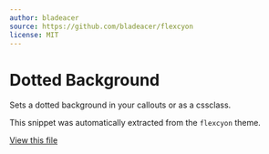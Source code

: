 ```yaml
---
author: bladeacer
source: https://github.com/bladeacer/flexcyon
license: MIT
---
```


# Dotted Background

Sets a dotted background in your callouts or as a cssclass.

This snippet was automatically extracted from the `flexcyon` theme.

[View this file](./dotted-background.css)
